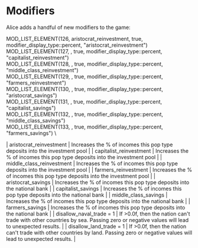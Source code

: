 # Modifiers

Alice adds a handful of new modifiers to the game:

MOD_LIST_ELEMENT(126, aristocrat_reinvestment, true, modifier_display_type::percent, "aristocrat_reinvestment") \
	MOD_LIST_ELEMENT(127, , true, modifier_display_type::percent, "capitalist_reinvestment") \
	MOD_LIST_ELEMENT(128, , true, modifier_display_type::percent, "middle_class_reinvestment") \
	MOD_LIST_ELEMENT(129, , true, modifier_display_type::percent, "farmers_reinvestment") \
	MOD_LIST_ELEMENT(130, , true, modifier_display_type::percent, "aristocrat_savings") \
	MOD_LIST_ELEMENT(131, , true, modifier_display_type::percent, "capitalist_savings") \
	MOD_LIST_ELEMENT(132, , true, modifier_display_type::percent, "middle_class_savings") \
	MOD_LIST_ELEMENT(133, , true, modifier_display_type::percent, "farmers_savings") \

| aristocrat_reinvestment | Increases the % of incomes this pop type deposits into the investment pool |
| capitalist_reinvestment | Increases the % of incomes this pop type deposits into the investment pool |
| middle_class_reinvestment | Increases the % of incomes this pop type deposits into the investment pool |
| farmers_reinvestment | Increases the % of incomes this pop type deposits into the investment pool |
| aristocrat_savings | Increases the % of incomes this pop type deposits into the national bank |
| capitalist_savings | Increases the % of incomes this pop type deposits into the national bank |
| middle_class_savings | Increases the % of incomes this pop type deposits into the national bank |
| farmers_savings | Increases the % of incomes this pop type deposits into the national bank |
| disallow_naval_trade = 1 | If >0.0f, then the nation can't trade with other countries by sea. Passing zero or negative values will lead to unexpected results. |
| disallow_land_trade = 1 | If >0.0f, then the nation can't trade with other countries by land. Passing zero or negative values will lead to unexpected results. |
